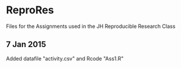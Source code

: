 # ReproRes
Files for the Assignments used in the JH Reproducible Research Class

## 7 Jan 2015

Added datafile "activity.csv" and Rcode "Ass1.R"
